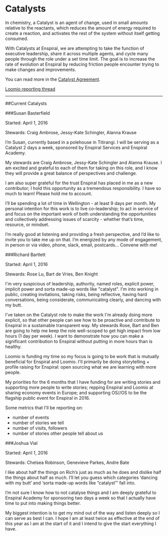 # Catalysts

In chemistry, a Catalyst is an agent of change, used in small amounts relative to the reactants, which reduces the amount of energy required to create a reaction, and activates the rest of the system without itself getting consumed. 

With Catalysts at Enspiral, we are attempting to take the function of executive leadership, share it across multiple agents, and cycle many people through the role under a set time limit. The goal is to increase the rate of evolution at Enspiral by reducing friction people encounter trying to make changes and improvements.

You can read more in the [Catalyst Agreement](catalyst_agreement.html).

[Loomio reporting thread](https://www.loomio.org/d/kQHzncsJ/catalyst-2-0-playground)

---

##Current Catalysts

###Susan Basterfield

Started: April 1, 2016

Stewards: Craig Ambrose, Jessy-Kate Schingler, Alanna Krause

I’m Susan, currently based in a polehouse in Titirangi. I will be serving as a Catalyst 2 days a week, sponsored by Enspiral Services and Enspiral Academy.

My stewards are Craig Ambrose, Jessy-Kate Schingler and Alanna Krause. I am excited and grateful to each of them for taking on this role, and I know they will provide a great balance of perspectives and challenge.

I am also super grateful for the trust Enspiral has placed in me as a new contributor; I hold this opportunity as a tremendous responsibility. I have so much to learn! Please hold me to account.

I’ll be spending a lot of time in Wellington - at least 9 days per month. My personal intention for this work is to live co-leadership; to act in service of and focus on the important work of both understanding the opportunities and collectively addressing issues of scarcity - whether that’s time, resource, or mindset.

I’m really good at listening and providing a fresh perspective, and I’d like to invite you to take me up on that. I’m energized by any mode of engagement, in person or via video, phone, slack, email, postcards... Convene with me!

###Richard Bartlett

Started: April 1, 2016

Stewards: Rose Lu, Bart de Vries, Ben Knight

I'm very suspicious of leadership, authority, named roles, explicit power, implicit power and sorta made-up words like "catalyst". I'm into working in public, creating invitations, taking risks, being reflective, having hard conversations, being considerate, communicating clearly, and dancing with my butt.

I've taken on the Catalyst role to make the work I'm already doing more explicit, so that other people can see how to be proactive and contribute to Enspiral in a sustainable transparent way. My stewards Rose, Bart and Ben are going to help me keep the role well-scoped to get high impact from low hours (1 day per week). I want to demonstrate how you can make a significant contribution to Enspiral without putting in more hours than is healthy.

Loomio is funding my time so my focus is going to be work that is mutually beneficial for Enspiral and Loomio. I'll primarily be doing storytelling + profile raising for Enspiral: open sourcing what we are learning with more people.

My priorities for the 6 months that I have funding for are writing stories and supporting more people to write stories; repping Enspiral and Loomio at sharing economy events in Europe; and supporting OS//OS to be the flagship public event for Enspiral in 2016.

Some metrics that I'll be reporting on:

* number of events
* number of stories we tell
* number of visits, followers
* number of stories other people tell about us

###Joshua Vial

Started: April 1, 2016

Stewards: Chelsea Robinson, Genevieve Parkes, Andre Bate

I like about half the things on Rich’s just as much as he does and dislike half the things about half as much. I’ll let you guess which categories ‘dancing with my butt’ and ‘sorta made-up words like “catalyst”’ fall into.

I’m not sure I know how to not catalyse things and I am deeply grateful to Enspiral Academy for sponsoring two days a week so that I actually have time to put into making things better.

My biggest intention is to get my mind out of the way and listen deeply so I can serve as best I can. I hope I am at least twice as effective at the end of this year as I am at the start of it and I intend to give the start everything I have.

